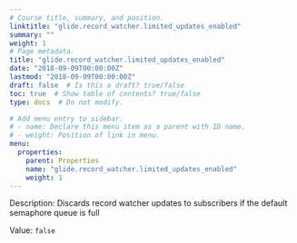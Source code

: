 ```yaml
---
# Course title, summary, and position.
linktitle: "glide.record_watcher.limited_updates_enabled"
summary: ""
weight: 1
# Page metadata.
title: "glide.record_watcher.limited_updates_enabled"
date: "2018-09-09T00:00:00Z"
lastmod: "2018-09-09T00:00:00Z"
draft: false  # Is this a draft? true/false
toc: true  # Show table of contents? true/false
type: docs  # Do not modify.

# Add menu entry to sidebar.
# - name: Declare this menu item as a parent with ID name.
# - weight: Position of link in menu.
menu:
  properties:
    parent: Properties
    name: "glide.record_watcher.limited_updates_enabled"
    weight: 1
---
```


Description: Discards record watcher updates to subscribers if the default semaphore queue is full


Value: `false`